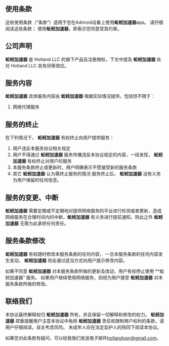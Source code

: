 ## 使用条款

这些使用条款（“条款”）适用于您在Adnroid设备上使用**蚯蚓加速器**app。
请仔细阅读这些条款； 使用**蚯蚓加速器**，即表示您同意受其约束。

## 公司声明
**蚯蚓加速器** 是 Hotland LLC 的旗下产品及注册商标，下文中提及 **蚯蚓加速器** 处对 Hotland LLC 具有同等效应。 

## 服务内容
**蚯蚓加速器** 具体服务内容由 **蚯蚓加速器** 根据实际情况提供，包括但不限于：

1. 网络代理服务

## 服务的终止
在下列情况下， **蚯蚓加速器** 有权终止向用户提供服务：

1. 用户违反本服务协议相关规定
2. 用户不得通过 **蚯蚓加速器** 服务传播违反本协议规定的内容，一经发现， **蚯蚓加速器** 有权终止对用户的服务
3. 本服务条款终止或更新时，用户明确表示不愿接受新的服务条款
4. 其它 **蚯蚓加速器** 认为需终止服务的情况
服务终止后， **蚯蚓加速器** 没有义务为用户保留的任何信息。 

## 服务的变更、中断
**蚯蚓加速器** 需要定期或不定期地对提供网络服务的平台进行检测或者更新，造成网络服务在合理时间内的中断，**蚯蚓加速器** 有义务进行提前通知，除此之外 **蚯蚓加速器** 无需为此承担任何责任。 

## 服务条款修改
**蚯蚓加速器** 有权随时修改本服务条款的任何内容， 一旦本服务条款的任何内容发生变动， **蚯蚓加速器** 将会通过适当方式向用户提示修改内容。 

如果不同意 **蚯蚓加速器** 对本服务条款所做的更新及改动，用户有权停止使用 **蚯蚓加速器” 服务。 
如果用户继续使用网络服务，则视为用户接受 **蚯蚓加速器** 对本服务条款所做的修改。 

## 联络我们
本协议最终解释权归 **蚯蚓加速器** 所有，并且保留一切解释和修改的权力。 
**蚯蚓加速器** 郑重提醒用户注意本协议中免除 **蚯蚓加速器** 责任和限制用户权利的条款，请用户仔细阅读，自主考虑风险。
未成年人应在法定监护人的陪同下阅读本协议。

如果您对此条款有疑问，可以给我我们发送电子邮件[hotlandvpn@gmail.com](hotlandvpn@gmail.com)。
